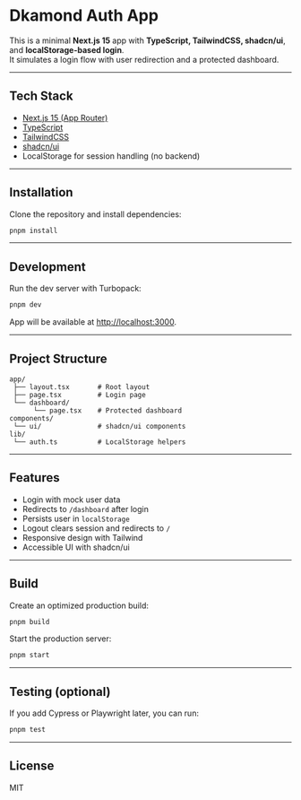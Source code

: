# Dkamond Auth App

This is a minimal **Next.js 15** app with **TypeScript, TailwindCSS, shadcn/ui**, and **localStorage-based login**.  
It simulates a login flow with user redirection and a protected dashboard.

---

## Tech Stack

- [Next.js 15 (App Router)](https://nextjs.org/)
- [TypeScript](https://www.typescriptlang.org/)
- [TailwindCSS](https://tailwindcss.com/)
- [shadcn/ui](https://ui.shadcn.com/)
- LocalStorage for session handling (no backend)

---

## Installation

Clone the repository and install dependencies:

```bash
pnpm install
```

---

## Development

Run the dev server with Turbopack:

```bash
pnpm dev
```

App will be available at [http://localhost:3000](http://localhost:3000).

---

## Project Structure

```
app/
 ├── layout.tsx       # Root layout
 ├── page.tsx         # Login page
 └── dashboard/
      └── page.tsx    # Protected dashboard
components/
 └── ui/              # shadcn/ui components
lib/
 └── auth.ts          # LocalStorage helpers
```

---

## Features

- Login with mock user data
- Redirects to `/dashboard` after login
- Persists user in `localStorage`
- Logout clears session and redirects to `/`
- Responsive design with Tailwind
- Accessible UI with shadcn/ui

---

## Build

Create an optimized production build:

```bash
pnpm build
```

Start the production server:

```bash
pnpm start
```

---

## Testing (optional)

If you add Cypress or Playwright later, you can run:

```bash
pnpm test
```

---

## License

MIT

